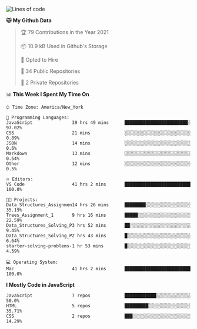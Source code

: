 <!--START_SECTION:waka-->
![Lines of code](https://img.shields.io/badge/From%20Hello%20World%20I%27ve%20Written-120847%20lines%20of%20code-blue)

**🐱 My Github Data** 

> 🏆 79 Contributions in the Year 2021
 > 
> 📦 10.9 kB Used in Github's Storage 
 > 
> 💼 Opted to Hire
 > 
> 📜 34 Public Repositories 
 > 
> 🔑 2 Private Repositories  
 > 
📊 **This Week I Spent My Time On** 

```text
⌚︎ Time Zone: America/New_York

💬 Programming Languages: 
JavaScript               39 hrs 49 mins      ████████████████████████░   97.02% 
CSS                      21 mins             ░░░░░░░░░░░░░░░░░░░░░░░░░   0.89% 
JSON                     14 mins             ░░░░░░░░░░░░░░░░░░░░░░░░░   0.6% 
Markdown                 13 mins             ░░░░░░░░░░░░░░░░░░░░░░░░░   0.54% 
Other                    12 mins             ░░░░░░░░░░░░░░░░░░░░░░░░░   0.5%

🔥 Editors: 
VS Code                  41 hrs 2 mins       █████████████████████████   100.0%

🐱‍💻 Projects: 
Data_Structures_Assignmen14 hrs 26 mins      ████████░░░░░░░░░░░░░░░░░   35.19% 
Trees_Assignment_1       9 hrs 16 mins       █████░░░░░░░░░░░░░░░░░░░░   22.59% 
Data_Structures_Solving_P3 hrs 52 mins       ██░░░░░░░░░░░░░░░░░░░░░░░   9.45% 
Data_Structures_Solving_P2 hrs 43 mins       █░░░░░░░░░░░░░░░░░░░░░░░░   6.64% 
starter-solving-problems-1 hr 53 mins        █░░░░░░░░░░░░░░░░░░░░░░░░   4.59%

💻 Operating System: 
Mac                      41 hrs 2 mins       █████████████████████████   100.0%

```

**I Mostly Code in JavaScript** 

```text
JavaScript               7 repos             ████████████░░░░░░░░░░░░░   50.0% 
HTML                     5 repos             █████████░░░░░░░░░░░░░░░░   35.71% 
CSS                      2 repos             ███░░░░░░░░░░░░░░░░░░░░░░   14.29%

```



<!--END_SECTION:waka-->
